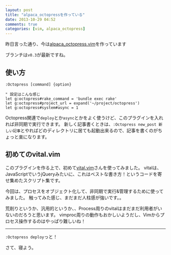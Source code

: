 ```yaml
---
layout: post
title: "alpaca_octopressを作っている"
date: 2013-10-29 04:52
comments: true
categories: [vim, alpaca_octopress]
---
```


昨日言った通り、今は[alpaca_octopress.vim](https://github.com/alpaca-tc/alpaca_octopress.vim)を作っています

ブランチは`v0.3`が最新ですね。

## 使い方

`:Octopress [command] {option}`

```vim
" 設定はこんな感じ
let g:octopress#rake_command = 'bundle exec rake'
let g:octopress#project_url = expand('~/project/octopress')
let g:octopress#system#async = 1
```

Octopress関連で`deploy`とか`async`とかをよく使うけど、このプラグインを入れれば非同期で実行できます。
新しく記事書くときは、`:Octopress new_post 新しい記事`とやればどのディレクトリに居ても起動出来るので、記事を書くのがちょっと楽になります。

## 初めてのvital.vim

このプラグインを作る上で、初めて[vital.vim](https://github.com/vim-jp/vital.vim)さんを使ってみました。
vitalは、JavaScriptでいうjQueryみたいに、これはベストな書き方！というコードを寄せ集めたスクリプト集です。

今回は、プロセスをオブジェクト化して、非同期で実行&管理するために使ってみました。
触ってみた感じ、まだまだ人柱感が強いです。。

荒削りというか、汎用的というか、、Process周りのvitalはまだまだ利用者がいないのだろうと思います。
vimproc周りの動作もおかしいようだし、Vimからプロセス操作するのはやっぱり難しいね！

- - -

`:Octopress deploy`っと！

さて、寝よう。
